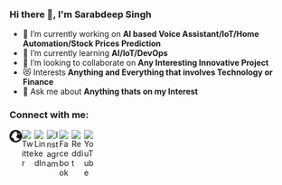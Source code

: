### Hi there 👋, I'm Sarabdeep Singh

- 🔭 I’m currently working on **AI based Voice Assistant/IoT/Home Automation/Stock Prices Prediction**
- 🌱 I’m currently learning **AI/IoT/DevOps**
- 👯 I’m looking to collaborate on **Any Interesting Innovative Project**
- 😻 Interests **Anything and Everything that involves Technology or Finance**
- 💬 Ask me about **Anything thats on my Interest**

### Connect with me:

[<img align="left" alt="sarabsingh.com" width="22px" src="https://raw.githubusercontent.com/iconic/open-iconic/master/svg/globe.svg" />][website]
[<img align="left" alt="Twitter" width="22px" src="https://cdn.jsdelivr.net/npm/simple-icons@v3/icons/twitter.svg" />][twitter]
[<img align="left" alt="LinkedIn" width="22px" src="https://cdn.jsdelivr.net/npm/simple-icons@v3/icons/linkedin.svg" />][linkedin]
[<img align="left" alt="Instagram" width="22px" src="https://cdn.jsdelivr.net/npm/simple-icons@v3/icons/instagram.svg" />][instagram]
[<img align="left" alt="Facebook" width="22px" src="https://cdn.jsdelivr.net/npm/simple-icons@v3/icons/facebook.svg" />][facebook]
[<img align="left" alt="Reddit" width="22px" src="https://cdn.jsdelivr.net/npm/simple-icons@v3/icons/reddit.svg" />][reddit]
[<img align="left" alt="YouTube" width="22px" src="https://cdn.jsdelivr.net/npm/simple-icons@v3/icons/youtube.svg" />][youtube]

<br/>
<br/>

[website]: https://sarabsingh.com
[twitter]: https://twitter.com/sarabsingh97
[instagram]: https://www.instagram.com/1.464591/
[linkedin]: https://www.linkedin.com/in/sarabsingh97/
[youtube]: https://youtube.com/c/SarabSingh97
[reddit]: https://www.reddit.com/user/MrSingh97
[facebook]: https://facebook.com/sdsj97
